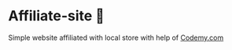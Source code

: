 # Affiliate-site :money_mouth_face:                                                                                                                                                                                                                                                                                                                                       
Simple website affiliated with local store
 with help of <a href="http://johnelder.com/">Codemy.com</a>
